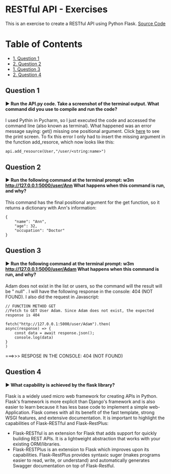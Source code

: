  <h1>RESTful API - Exercises</h1>

This is an exercise to create a RESTful API using Python Flask. [Source Code](https://codeburst.io/this-is-how-easy-it-is-to-create-a-rest-api-8a25122ab1f3)
 

<h1>Table of Contents</h1>
 
<!-- TOC -->
- [1. Question 1](#1-question-1)
- [2. Question 2](#2-question-2)
- [1. Question 3](#3-question-3)
- [2. Question 4](#4-question-4)

<!-- TOC -->


## Question 1  

#### :arrow_forward: Run the API.py code. Take a screenshot of the terminal output. What command did you use to compile and run the code?

I used Pythin in Pycharm, so I just executed the code and accessed the command line (also known as terminal). What happened was an error message saying: get() missing one positional argument. Click [here](https://github.com/alicevillar/restful_api_exercise/blob/main/type_error.JPG) to see the print screen. To fix this error I only had to insert the missing argument in the function add_resorce, which now looks like this: 

 
 ```
api.add_resource(User,"/user/<string:name>")
```
## Question 2  

#### :arrow_forward:  Run the following command at the terminal prompt: w3m http://127.0.0.1:5000/user/Ann What happens when this command is run, and why?

This command has the final positional argument for the get function, so it returns a dictionary with Ann's information:
 

```
{
    "name": "Ann",
    "age": 32,
    "occupation": "Doctor"
}
```

## Question 3   

#### :arrow_forward: Run the following command at the terminal prompt: w3m http://127.0.0.1:5000/user/Adam What happens when this command is run, and why?

Adam does not exist in the list or users, so the command will the result will be " null" . I will have the following response in the console: 404 (NOT FOUND). I also did the request in Javascript:
```
// FUNCTION METHOD GET
//Fetch to GET User Adam. Since Adam does not exist, the expected response is 404

fetch("http://127.0.0.1:5000/user/Adam").then(  
async(response) => {  
    const data = await response.json();  
    console.log(data)
}
) 
```
 ===>>> RESPOSE IN THE CONSOLE: 404 (NOT FOUND)
 
## Question 4

#### :arrow_forward: What capability is achieved by the flask library?

Flask is a widely used micro web framework for creating APIs in Python. Flask's framework is more explicit than Django's framework and is also easier to learn because it has less base code to implement a simple web-Application. Flask comes with all its benefit of the fast template, strong WSGI features, and extensive documentation. It is important to highlight the capabilities of Flask-RESTful and Flask-RestPlus: 

* Flask-RESTful is an extension for Flask that adds support for quickly building REST APIs. It is a lightweight abstraction that works with your existing ORM/libraries. 
* Flask-RESTPlus is an extension to Flask which improves upon its capabilities. Flask-RestPlus provides syntaxic suger (makes programs easier to read, write, or understand) and automatically generates Swagger documentation on top of Flask-Restful.


